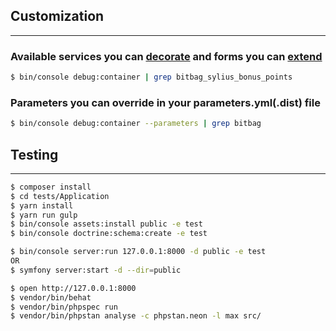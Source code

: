 ## Customization
***

### Available services you can [decorate](https://symfony.com/doc/current/service_container/service_decoration.html) and forms you can [extend](http://symfony.com/doc/current/form/create_form_type_extension.html)
```bash
$ bin/console debug:container | grep bitbag_sylius_bonus_points
```

### Parameters you can override in your parameters.yml(.dist) file
```bash
$ bin/console debug:container --parameters | grep bitbag
```

## Testing
***
```bash
$ composer install
$ cd tests/Application
$ yarn install
$ yarn run gulp
$ bin/console assets:install public -e test
$ bin/console doctrine:schema:create -e test

$ bin/console server:run 127.0.0.1:8000 -d public -e test
OR
$ symfony server:start -d --dir=public

$ open http://127.0.0.1:8000
$ vendor/bin/behat
$ vendor/bin/phpspec run
$ vendor/bin/phpstan analyse -c phpstan.neon -l max src/
```
